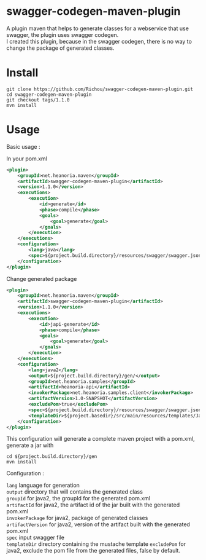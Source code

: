 # swagger-codegen-maven-plugin

A plugin maven that helps to generate classes for a webservice that use swagger, the plugin uses swagger codegen.  
I created this plugin, because in the swagger codegen, there is no way to change the package of generated classes.

Install
============================

```
git clone https://github.com/Richou/swagger-codegen-maven-plugin.git
cd swagger-codegen-maven-plugin
git checkout tags/1.1.0
mvn install
```

Usage
============================

Basic usage :

In your pom.xml

```xml
<plugin>
    <groupId>net.heanoria.maven</groupId>
    <artifactId>swagger-codegen-maven-plugin</artifactId>
    <version>1.1.0</version>
    <executions>
        <execution>
            <id>generate</id>
            <phase>compile</phase>
            <goals>
                <goal>generate</goal>
            </goals>
        </execution>
    </executions>
    <configuration>
        <lang>java</lang>
        <spec>${project.build.directory}/resources/swagger/swagger.json</spec>
    </configuration>
</plugin>
```

Change generated package

```xml
<plugin>
    <groupId>net.heanoria.maven</groupId>
    <artifactId>swagger-codegen-maven-plugin</artifactId>
    <version>1.1.0</version>
    <executions>
        <execution>
            <id>japi-generate</id>
            <phase>compile</phase>
            <goals>
                <goal>generate</goal>
            </goals>
        </execution>
    </executions>
    <configuration>
        <lang>java2</lang>
        <output>${project.build.directory}/gen/</output>
        <groupId>net.heanoria.samples</groupId>
        <artifactId>heanoria-api</artifactId>
        <invokerPackage>net.heanoria.samples.client</invokerPackage>
        <artifactVersion>1.0-SNAPSHOT</artifactVersion>
        <excludePom>true</excludePom>
        <spec>${project.build.directory}/resources/swagger/swagger.json</spec>
        <templateDir>${project.basedir}/src/main/resources/templates/Java2</templateDir>
    </configuration>
</plugin>
```

This configuration will generate a complete maven project with a pom.xml, generate a jar with 

```
cd ${project.build.directory}/gen
mvn install
```

Configuration :

`lang` language for generation  
`output` directory that will contains the generated class  
`groupId` for java2, the groupId for the generated pom.xml  
`artifactId` for java2, the artifact id of the jar built with the generated pom.xml  
`invokerPackage` for java2, package of generated classes  
`artifactVersion` for java2, version of the artifact built with the generated pom.xml  
`spec` input swagger file  
`templateDir` directory containing the mustache template
`excludePom` for java2, exclude the pom file from the generated files, false by default.

